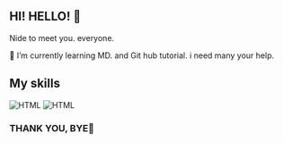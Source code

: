 ## HI! HELLO! 👋
Nide to meet you. everyone. 

🌱 I’m currently learning MD. and Git hub tutorial.
i need many your help. 


## My skills

![HTML](https://img.shields.io/badge/HTML-E34F26)
![HTML](https://img.shields.io/badge/CSS-1572B6)



### THANK YOU, BYE🤗

<!-- ### Hi there 👋 -->

<!--
**nanaball/nanaball** is a ✨ _special_ ✨ repository because its `README.md` (this file) appears on your GitHub profile.

Here are some ideas to get you started:

- 🔭 I’m currently working on ...
- 🌱 I’m currently learning ...
- 👯 I’m looking to collaborate on ...
- 🤔 I’m looking for help with ...
- 💬 Ask me about ...
- 📫 How to reach me: ...
- 😄 Pronouns: ...
- ⚡ Fun fact: ...
-->
